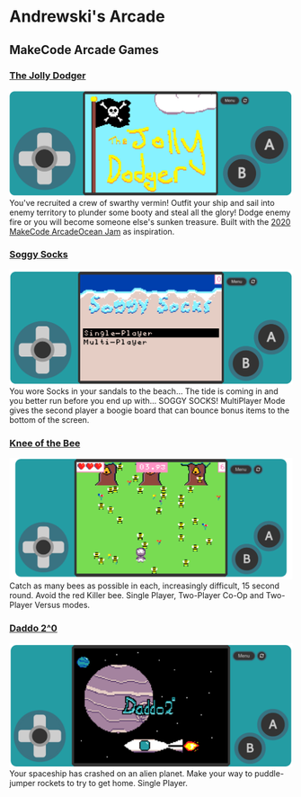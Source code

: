 # Andrewski's Arcade
## MakeCode Arcade Games
### [The Jolly Dodger](https://andrew-ski.github.io/The_jolly_dodger/)
[<img src="thejollydodger.png">](https://andrew-ski.github.ioThe_jolly_dodger/)
You've recruited a crew of swarthy vermin! Outfit your ship and sail into enemy territory to plunder some booty and steal all the glory!
Dodge enemy fire or you will become someone else's sunken treasure. 
Built with the [2020 MakeCode ArcadeOcean Jam](https://arcade.makecode.com/gamejam/ocean) as inspiration.


### [Soggy Socks](https://andrew-ski.github.io/SoggySocks/)
[<img src="SoggySocks.png">](https://andrew-ski.github.io/SoggySocks/)
You wore Socks in your sandals to the beach... The tide is coming in and you better run before you end up with... SOGGY SOCKS!
MultiPlayer Mode gives the second player a boogie board that can bounce bonus items to the bottom of the screen.



### [Knee of the Bee](https://andrew-ski.github.io/knee-of-the-bee/)
[<img src="Kob1P.png">](https://andrew-ski.github.io/knee-of-the-bee/)
Catch as many bees as possible in each, increasingly difficult, 15 second round. Avoid the red Killer bee. 
Single Player, Two-Player Co-Op and Two-Player Versus modes.



### [Daddo 2^0](https://andrew-ski.github.io/daddos-escape/)
[<img src="DaddoTitle.png">](https://andrew-ski.github.io/daddos-escape/)
Your spaceship has crashed on an alien planet. Make your way to puddle-jumper rockets to try to get home.
Single Player.

